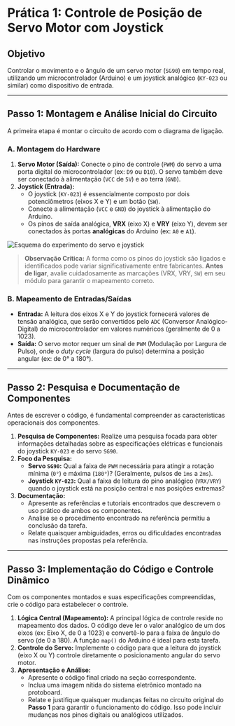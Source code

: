# Prática 1: Controle de Posição de Servo Motor com Joystick

## Objetivo
Controlar o movimento e o ângulo de um servo motor (`SG90`) em tempo real, utilizando um microcontrolador (Arduino) e um joystick analógico (`KY-023` ou similar) como dispositivo de entrada.

---

## Passo 1: Montagem e Análise Inicial do Circuito

A primeira etapa é montar o circuito de acordo com o diagrama de ligação.

### A. Montagem do Hardware
1.  **Servo Motor (Saída):** Conecte o pino de controle (`PWM`) do servo a uma porta digital do microcontrolador (ex: `D9` ou `D10`). O servo também deve ser conectado à alimentação (`VCC` de `5V`) e ao terra (`GND`).
2.  **Joystick (Entrada):**
    * O joystick (`KY-023`) é essencialmente composto por dois potenciômetros (eixos X e Y) e um botão (`SW`).
    * Conecte a alimentação (`VCC` e `GND`) do joystick à alimentação do Arduino.
    * Os pinos de saída analógica, **VRX** (eixo X) e **VRY** (eixo Y), devem ser conectados às portas **analógicas** do Arduino (ex: `A0` e `A1`).

![Esquema do experimento do servo e joystick](img/exp_servo_joy.png)

> **Observação Crítica:** A forma como os pinos do joystick são ligados e identificados pode variar significativamente entre fabricantes. **Antes de ligar**, avalie cuidadosamente as marcações (VRX, VRY, `SW`) em seu módulo para garantir o mapeamento correto.

### B. Mapeamento de Entradas/Saídas
* **Entrada:** A leitura dos eixos X e Y do joystick fornecerá valores de tensão analógica, que serão convertidos pelo `ADC` (Conversor Analógico-Digital) do microcontrolador em valores numéricos (geralmente de 0 a 1023).
* **Saída:** O servo motor requer um sinal de `PWM` (Modulação por Largura de Pulso), onde o *duty cycle* (largura do pulso) determina a posição angular (ex: de 0° a 180°).

---

## Passo 2: Pesquisa e Documentação de Componentes

Antes de escrever o código, é fundamental compreender as características operacionais dos componentes.

1.  **Pesquisa de Componentes:** Realize uma pesquisa focada para obter informações detalhadas sobre as especificações elétricas e funcionais do joystick `KY-023` e do servo `SG90`.
2.  **Foco da Pesquisa:**
    * **Servo `SG90`:** Qual a faixa de `PWM` necessária para atingir a rotação mínima (`0°`) e máxima (`180°`)? (Geralmente, pulsos de `1ms` a `2ms`).
    * **Joystick `KY-023`:** Qual a faixa de leitura do pino analógico (`VRX/VRY`) quando o joystick está na posição central e nas posições extremas?
3.  **Documentação:**
    * Apresente as referências e tutoriais encontrados que descrevem o uso prático de ambos os componentes.
    * Analise se o procedimento encontrado na referência permitiu a conclusão da tarefa.
    * Relate quaisquer ambiguidades, erros ou dificuldades encontradas nas instruções propostas pela referência.

---

## Passo 3: Implementação do Código e Controle Dinâmico

Com os componentes montados e suas especificações compreendidas, crie o código para estabelecer o controle.

1.  **Lógica Central (Mapeamento):** A principal lógica de controle reside no mapeamento dos dados. O código deve ler o valor analógico de um dos eixos (ex: Eixo X, de 0 a 1023) e convertê-lo para a faixa de ângulo do servo (de 0 a 180). A função `map()` do Arduino é ideal para esta tarefa.
2.  **Controle do Servo:** Implemente o código para que a leitura do joystick (eixo X ou Y) controle diretamente o posicionamento angular do servo motor.
3.  **Apresentação e Análise:**
    * Apresente o código final criado na seção correspondente.
    * Inclua uma imagem nítida do sistema eletrônico montado na protoboard.
    * Relate e justifique quaisquer mudanças feitas no circuito original do **Passo 1** para garantir o funcionamento do código. Isso pode incluir mudanças nos pinos digitais ou analógicos utilizados.

